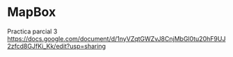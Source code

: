 # MapBox
 Practica parcial 3 
https://docs.google.com/document/d/1nyVZqtGWZvJ8CnjMbGl0tu20hF9UJ2zfcd8GJfKi_Kk/edit?usp=sharing
